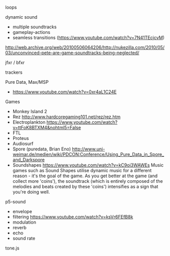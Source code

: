loops

dynamic sound

- multiple soundtracks
- gameplay-actions
- seamless transitions (https://www.youtube.com/watch?v=7N41TEcjcvM)

http://web.archive.org/web/20100506064206/http://nukezilla.com/2010/05/03/unconvinced-pete-are-game-soundtracks-being-neglected/

jfxr / bfxr

trackers

Pure Data, Max/MSP

- https://www.youtube.com/watch?v=0xr4aL1C24E

Games

- Monkey Island 2
- Rez http://www.hardcoregaming101.net/rez/rez.htm
- Electroplankton https://www.youtube.com/watch?v=ttFoK8BTXM4&nohtml5=False
- FTL
- Proteus 
- Audiosurf
- Spore (puredata, Brian Eno) http://www.uni-weimar.de/medien/wiki/PDCON:Conference/Using_Pure_Data_in_Spore_and_Darkspore
- Soundshapes https://www.youtube.com/watch?v=kC9oi3WAWEs Music games such as Sound Shapes utilise dynamic music for a different reason - it's the goal of the game. As you get better at the game (and collect more 'coins'), the soundtrack (which is entirely composed of the melodies and beats created by these 'coins') intensifies as a sign that you're doing well.

p5-sound

- envelope
- filtering https://www.youtube.com/watch?v=ksVr6FEfB8k
- modulation
- reverb
- echo
- sound rate

tone.js


